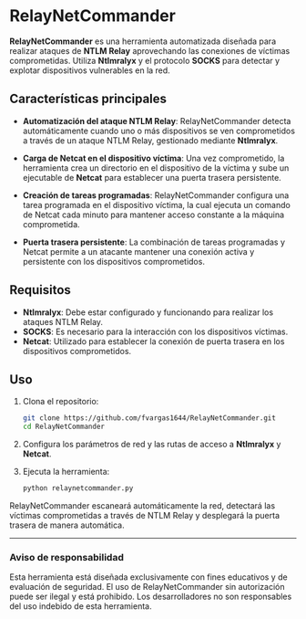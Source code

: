 # RelayNetCommander

**RelayNetCommander** es una herramienta automatizada diseñada para realizar ataques de **NTLM Relay** aprovechando las conexiones de víctimas comprometidas. Utiliza **Ntlmralyx** y el protocolo **SOCKS** para detectar y explotar dispositivos vulnerables en la red.

## Características principales

- **Automatización del ataque NTLM Relay**: RelayNetCommander detecta automáticamente cuando uno o más dispositivos se ven comprometidos a través de un ataque NTLM Relay, gestionado mediante **Ntlmralyx**.
  
- **Carga de Netcat en el dispositivo víctima**: Una vez comprometido, la herramienta crea un directorio en el dispositivo de la víctima y sube un ejecutable de **Netcat** para establecer una puerta trasera persistente.

- **Creación de tareas programadas**: RelayNetCommander configura una tarea programada en el dispositivo víctima, la cual ejecuta un comando de Netcat cada minuto para mantener acceso constante a la máquina comprometida.

- **Puerta trasera persistente**: La combinación de tareas programadas y Netcat permite a un atacante mantener una conexión activa y persistente con los dispositivos comprometidos.

## Requisitos

- **Ntlmralyx**: Debe estar configurado y funcionando para realizar los ataques NTLM Relay.
- **SOCKS**: Es necesario para la interacción con los dispositivos víctimas.
- **Netcat**: Utilizado para establecer la conexión de puerta trasera en los dispositivos comprometidos.

## Uso

1. Clona el repositorio:

    ```bash
    git clone https://github.com/fvargas1644/RelayNetCommander.git
    cd RelayNetCommander
    ```

2. Configura los parámetros de red y las rutas de acceso a **Ntlmralyx** y **Netcat**.

3. Ejecuta la herramienta:

    ```bash
    python relaynetcommander.py
    ```

RelayNetCommander escaneará automáticamente la red, detectará las víctimas comprometidas a través de NTLM Relay y desplegará la puerta trasera de manera automática.

---

### Aviso de responsabilidad

Esta herramienta está diseñada exclusivamente con fines educativos y de evaluación de seguridad. El uso de RelayNetCommander sin autorización puede ser ilegal y está prohibido. Los desarrolladores no son responsables del uso indebido de esta herramienta.


